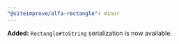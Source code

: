```yaml
---
"@siteimprove/alfa-rectangle": minor
---
```


**Added:** `Rectangle#toString` serialization is now available.

